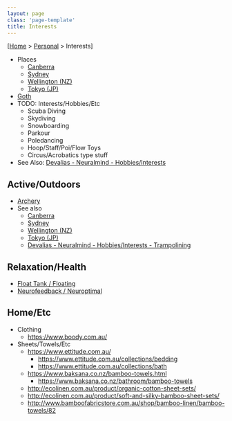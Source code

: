 ```yaml
---
layout: page
class: 'page-template'
title: Interests
---
```


[[Home](/) > [Personal](/personal/) > Interests]

* Places
  * [Canberra](/personal/interests/canberra)
  * [Sydney](/personal/interests/sydney)
  * [Wellington (NZ)](/personal/interests/wellington)
  * [Tokyo (JP)](/personal/interests/tokyo)
* [Goth](/personal/interests/goth/)
* TODO: Interests/Hobbies/Etc
  * Scuba Diving
  * Skydiving
  * Snowboarding
  * Parkour
  * Poledancing
  * Hoop/Staff/Poi/Flow Toys
  * Circus/Acrobatics type stuff
* See Also: [Devalias - Neuralmind - Hobbies/Interests](https://alias1.github.io/devalias-neuralmind/#!hobbies-interests/hobbies-interests.md)

## Active/Outdoors

* [Archery](archery/)
* See also
  * [Canberra](/personal/interests/canberra)
  * [Sydney](/personal/interests/sydney)
  * [Wellington (NZ)](/personal/interests/wellington)
  * [Tokyo (JP)](/personal/interests/tokyo)
  * [Devalias - Neuralmind - Hobbies/Interests - Trampolining](https://alias1.github.io/devalias-neuralmind/#!hobbies-interests/hobbies-interests.md#Trampolining)

## Relaxation/Health

* [Float Tank / Floating](/personal/interests/floating/)
* [Neurofeedback / Neuroptimal](/personal/interests/neurofeedback/)

## Home/Etc

* Clothing
  * https://www.boody.com.au/
* Sheets/Towels/Etc
  * https://www.ettitude.com.au/
    * https://www.ettitude.com.au/collections/bedding
    * https://www.ettitude.com.au/collections/bath
  * https://www.baksana.co.nz/bamboo-towels.html
    * https://www.baksana.co.nz/bathroom/bamboo-towels
  * http://ecolinen.com.au/product/organic-cotton-sheet-sets/
  * http://ecolinen.com.au/product/soft-and-silky-bamboo-sheet-sets/
  * http://www.bamboofabricstore.com.au/shop/bamboo-linen/bamboo-towels/82
